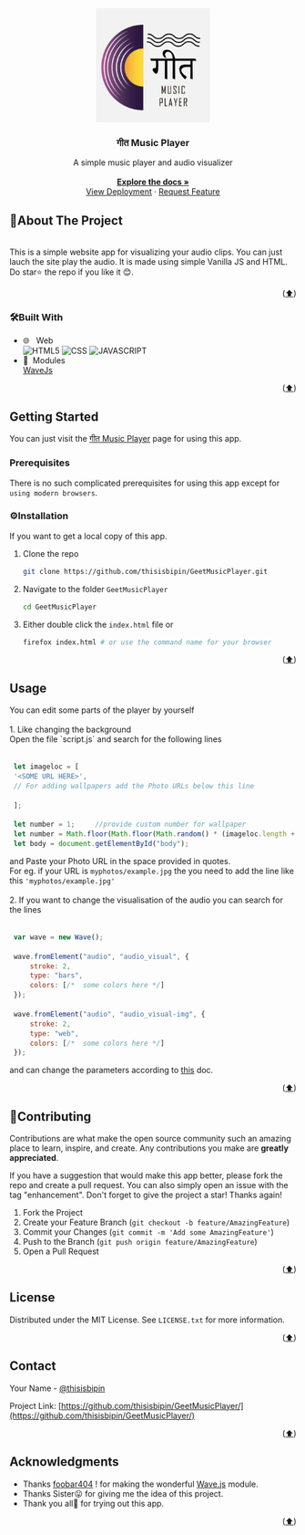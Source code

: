 <div id="top"></div>
<!--
*** Thanks for checking out the Best-README-Template. If you have a suggestion
*** that would make this better, please fork the repo and create a pull request
*** or simply open an issue with the tag "enhancement".
*** Don't forget to give the project a star!
*** Thanks again! Now go create something AMAZING! :D
-->



<!-- PROJECT SHIELDS -->
<!--
*** I'm using markdown "reference style" links for readability.
*** Reference links are enclosed in brackets [ ] instead of parentheses ( ).
*** See the bottom of this document for the declaration of the reference variables
*** for contributors-url, forks-url, etc. This is an optional, concise syntax you may use.
*** https://www.markdownguide.org/basic-syntax/#reference-style-links
-->


<!-- PROJECT LOGO -->
<br />
<div align="center">
  <a href="https://github.comthisisbipin/GeetMusicPlayer">
    <img src="https://github.com/thisisbipin/GeetMusicPlayer/blob/master/public/src/music-logo.jpg" alt="Logo" width="200" height="200">
  </a>

<h3 align="center"> गीत Music Player</h3>
  <p align="center">
    A simple music player and audio visualizer
    <br /><br />
    <a href="https://github.com/thisisbipin/GeetMusicPlayer"><strong>Explore the docs »</strong></a>
    <br />
    <a href="https://thisisbipin.github.io/GeetMusicPlayer/">View Deployment</a>
    ·
    <a href="https://github.com/thisisbipin/GeetMusicPlayer/issues">Request Feature</a>
  </p>
</div>




<!-- ABOUT THE PROJECT -->
## 📝About The Project

<br />
This is a simple website app for visualizing your audio clips. You can just lauch the site play the audio. It is made using simple Vanilla JS and HTML. Do star⭐ the repo if you like it 😊.

<p align="right">(<a href="#top">⬆️</a>)</p>



### 🛠Built With

* 🌐 &nbsp; Web </br>
  ![HTML5](https://img.shields.io/badge/-HTML5-333333?style=flat&logo=HTML5)
  ![CSS](https://img.shields.io/badge/-CSS-333333?style=flat&logo=CSS3&logoColor=1572B6)
  ![JAVASCRIPT](https://img.shields.io/badge/-JS-333333?style=flat&logo=javascript)
* 🧾&nbsp; Modules </br>
  [WaveJs](https://github.com/foobar404/Wave.js/)

<p align="right">(<a href="#top">⬆️</a>)</p>



<!-- GETTING STARTED -->
## Getting Started

You can just visit the [गीत Music Player](https://thisisbipin.github.io/GeetMusicPlayer/) page for using this app.
### Prerequisites

There is no such complicated prerequisites for using this app except for `using modern browsers`.

### ⚙Installation
If you want to get a local copy of this app.
1. Clone the repo
   ```sh
   git clone https://github.com/thisisbipin/GeetMusicPlayer.git
   ```
2. Navigate to the folder `GeetMusicPlayer`
   ```sh
   cd GeetMusicPlayer
   ```
3. Either double click the `index.html` file or 
   ```sh
   firefox index.html # or use the command name for your browser
   ```

<p align="right">(<a href="#top">⬆️</a>)</p>



<!-- USAGE EXAMPLES -->
## Usage
<div id="docs"></div>
You can edit some parts of the player by yourself <br /><br />
1. Like changing the background<br />
   Open the file `script.js` and search for the following lines
   
   ```js
    
    let imageloc = [
    '<SOME URL HERE>',
    // For adding wallpapers add the Photo URLs below this line

    ];

    let number = 1;     //provide custom number for wallpaper
    let number = Math.floor(Math.floor(Math.random() * (imageloc.length + 1)));  // comment out this line if you do not want random images from the list
    let body = document.getElementById("body");
   ```
   and Paste your Photo URL in the space provided in quotes. <br />
   For eg. if your URL is `myphotos/example.jpg` the you need to add the line like this `'myphotos/example.jpg'`
   <br /><br />
2. If you want to change the visualisation of the audio you can search for the lines<br />
   
   ```js
   
    var wave = new Wave();

    wave.fromElement("audio", "audio_visual", {
        stroke: 2,
        type: "bars",
        colors: [/*  some colors here */]
    });

    wave.fromElement("audio", "audio_visual-img", {
        stroke: 2,
        type: "web",
        colors: [/*  some colors here */]
    });
   ```
   and can change the parameters according to [this](https://foobar404.github.io/Wave.js/#/docs) doc.

<p align="right">(<a href="#top">⬆️</a>)</p>



<!-- CONTRIBUTING -->
## 🤝Contributing

Contributions are what make the open source community such an amazing place to learn, inspire, and create. Any contributions you make are **greatly appreciated**.

If you have a suggestion that would make this app better, please fork the repo and create a pull request. You can also simply open an issue with the tag "enhancement".
Don't forget to give the project a star! Thanks again!

1. Fork the Project
2. Create your Feature Branch (`git checkout -b feature/AmazingFeature`)
3. Commit your Changes (`git commit -m 'Add some AmazingFeature'`)
4. Push to the Branch (`git push origin feature/AmazingFeature`)
5. Open a Pull Request


<p align="right">(<a href="#top">⬆️</a>)</p>



<!-- LICENSE -->
## License

Distributed under the MIT License. See `LICENSE.txt` for more information.

<p align="right">(<a href="#top">⬆️</a>)</p>



<!-- CONTACT -->
## Contact

Your Name - [@thisisbipin](https://twitter.com/thisisbipin)

Project Link: [https://github.com/thisisbipin/GeetMusicPlayer/](https://github.com/thisisbipin/GeetMusicPlayer/)

<p align="right">(<a href="#top">⬆️</a>)</p>



<!-- ACKNOWLEDGMENTS -->
## Acknowledgments

* Thanks [foobar404](https://github.com/foobar404/) ! for making the wonderful [Wave.js](https://github.com/foobar404/Wave.js/) module.
* Thanks Sister😛 for giving me the idea of this project.
* Thank you all🤗 for trying out this app.

<p align="right">(<a href="#top">⬆️</a>)</p>